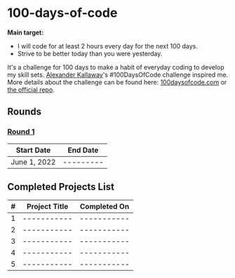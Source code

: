 # 100-days-of-code

**Main target:**

- I will code for at least 2 hours every day for the next 100 days.
- Strive to be better today than you were yesterday.

It's a challenge for 100 days to make a habit of everyday coding to develop my skill sets. [Alexander Kallaway](https://github.com/Kallaway)'s #100DaysOfCode challenge inspired me. More details about the challenge can be found here: [100daysofcode.com](http://100daysofcode.com/) or [the official repo](https://github.com/Kallaway/100-days-of-code).

## **Rounds**

### [Round 1](Round-1%5CREADME.md)

|  Start Date  | End Date  |
| :----------: | :-------: |
| June 1, 2022 | --------- |

## Completed Projects List

|  #  | Project Title | Completed On |
| :-: | :-----------: | :----------: |
|  1  |  -----------  | -----------  |
|  2  |  -----------  | -----------  |
|  3  |  -----------  | -----------  |
|  4  |  -----------  | -----------  |
|  5  |  -----------  | -----------  |
